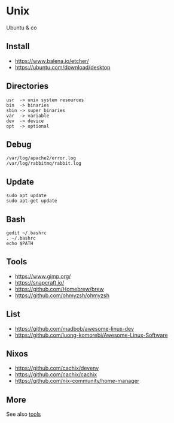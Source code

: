 # Unix

Ubuntu & co

## Install

- https://www.balena.io/etcher/
- https://ubuntu.com/download/desktop

## Directories

```
usr  -> unix system resources
bin  -> binaries
sbin -> super binaries
var  -> variable
dev  -> device
opt  -> optional
```

## Debug

```
/var/log/apache2/error.log
/var/log/rabbitmq/rabbit.log
```

## Update

```
sudo apt update
sudo apt-get update  
```

## Bash

```
gedit ~/.bashrc
. ~/.bashrc
echo $PATH
```

## Tools

- https://www.gimp.org/
- https://snapcraft.io/
- https://github.com/Homebrew/brew
- https://github.com/ohmyzsh/ohmyzsh

## List

- https://github.com/madbob/awesome-linux-dev
- https://github.com/luong-komorebi/Awesome-Linux-Software

## Nixos

- https://github.com/cachix/devenv
- https://github.com/cachix/cachix
- https://github.com/nix-community/home-manager

## More

See also [tools](https://github.com/pegaltier/utils-dev/blob/master/utils-tools.md)
